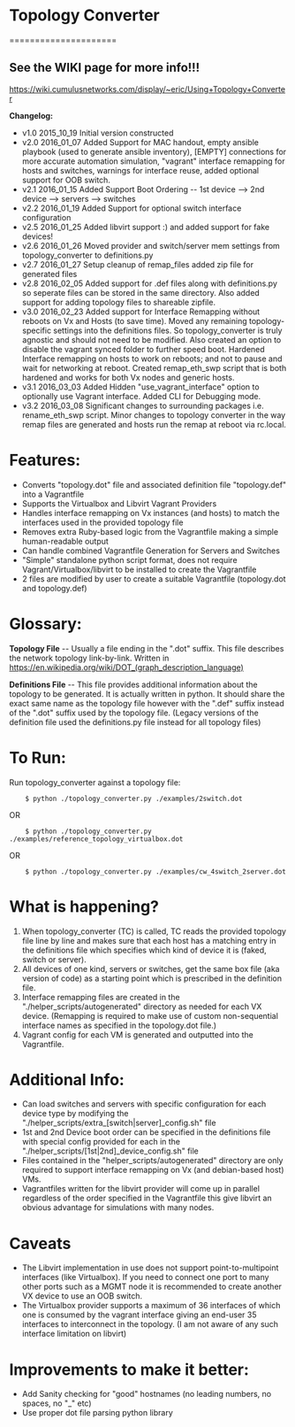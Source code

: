 # Topology Converter
=====================

## **See the WIKI page for more info!!!**
https://wiki.cumulusnetworks.com/display/~eric/Using+Topology+Converter


**Changelog:**

* v1\.0 2015\_10\_19 Initial version constructed
* v2\.0 2016\_01\_07 Added Support for MAC handout, empty ansible playbook (used to generate ansible inventory), [EMPTY] connections for more accurate automation simulation, 
"vagrant" interface remapping for hosts and switches, warnings for interface reuse, added optional support for OOB switch.
* v2\.1 2016\_01\_15 Added Support Boot Ordering -- 1st device --> 2nd device --> servers --> switches
* v2\.2 2016\_01\_19 Added Support for optional switch interface configuration
* v2\.5 2016\_01\_25 Added libvirt support :) and added support for fake devices!
* v2\.6 2016\_01\_26 Moved provider and switch/server mem settings from topology_converter to definitions.py
* v2\.7 2016\_01\_27 Setup cleanup of remap_files added zip file for generated files
* v2\.8 2016\_02\_05 Added support for .def files along with definitions.py so seperate files can be stored in the same directory. Also added support for adding topology files to shareable zipfile.
* v3\.0 2016\_02\_23 Added support for Interface Remapping without reboots on Vx and Hosts (to save time). Moved any remaining topology-specific settings into the definitions files. So topology_converter is truly agnostic and should not need to be modified. Also created an option to disable the vagrant synced folder to further speed boot. Hardened Interface remapping on hosts to work on reboots; and not to pause and wait for networking at reboot. Created remap_eth_swp script that is both hardened and works for both Vx nodes and generic hosts.
* v3\.1 2016\_03\_03 Added Hidden "use_vagrant_interface" option to optionally use Vagrant interface. Added CLI for Debugging mode.
* v3\.2 2016\_03\_08 Significant changes to surrounding packages i.e. rename_eth_swp script. Minor changes to topology converter in the way remap files are generated and hosts run the remap at reboot via rc.local.


# Features:

* Converts "topology.dot" file and associated definition file "topology.def" into a Vagrantfile
* Supports the Virtualbox and Libvirt Vagrant Providers
* Handles interface remapping on Vx instances (and hosts) to match the interfaces used in the provided topology file
* Removes extra Ruby-based logic from the Vagrantfile making a simple human-readable output
* Can handle combined Vagrantfile Generation for Servers and Switches
* "Simple" standalone python script format, does not require Vagrant/Virtualbox/libvirt to be installed to create the Vagrantfile
* 2 files are modified by user to create a suitable Vagrantfile (topology.dot and topology.def)

# Glossary:
**Topology File** -- Usually a file ending in the ".dot" suffix. This file describes the network topology link-by-link. Written in https://en.wikipedia.org/wiki/DOT_(graph_description_language)

**Definitions File** -- This file provides additional information about the topology to be generated. It is actually written in python. It should share the exact same name as the topology file however with the ".def" suffix instead of the ".dot" suffix used by the topology file. (Legacy versions of the definition file used the definitions.py file instead for all topology files)

# To Run: 
Run topology_converter against a topology file: 

```
    $ python ./topology_converter.py ./examples/2switch.dot
```

OR

```
    $ python ./topology_converter.py ./examples/reference_topology_virtualbox.dot
```

OR

```
    $ python ./topology_converter.py ./examples/cw_4switch_2server.dot
```


# What is happening?

1. When topology_converter (TC) is called, TC reads the provided topology file line by line and makes sure that each host has a matching entry in the definitions file which specifies which kind of device it is (faked, switch or server).
2. All devices of one kind, servers or switches, get the same box file (aka version of code) as a starting point which is prescribed in the definition file.
3. Interface remapping files are created in the "./helper_scripts/autogenerated" directory as needed for each VX device. (Remapping is required to make use of custom non-sequential interface names as specified in the topology.dot file.)
4. Vagrant config for each VM is generated and outputted into the Vagrantfile.


# Additional Info: 
* Can load switches and servers with specific configuration for each device type by modifying the "./helper_scripts/extra_[switch|server]_config.sh" file
* 1st and 2nd Device boot order can be specified in the definitions file with special config provided for each in the "./helper_scripts/[1st|2nd]_device_config.sh" file
* Files contained in the "helper_scripts/autogenerated" directory are only required to support interface remapping on Vx (and debian-based host) VMs.
* Vagrantfiles written for the libvirt provider will come up in parallel regardless of the order specified in the Vagrantfile this give libvirt an obvious advantage for simulations with many nodes.


# Caveats
* The Libvirt implementation in use does not support point-to-multipoint interfaces (like Virtualbox). If you need to connect one port to many other ports such as a MGMT node it is recommended to create another VX device to use an OOB switch.
* The Virtualbox provider supports a maximum of 36 interfaces of which one is consumed by the vagrant interface giving an end-user 35 interfaces to interconnect in the topology. (I am not aware of any such interface limitation on libvirt)

# Improvements to make it better: 
* Add Sanity checking for "good" hostnames (no leading numbers, no spaces, no "_" etc)
* Use proper dot file parsing python library